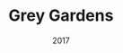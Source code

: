 ---
layout: productions
redirect_from:
- /productions/2017_Grey_Gardens
title: Grey Gardens
date: 2017
Theatre: Theatre Jacksonville
Venue: Little Theatre
cast:
- Gould: Michael Lipp
crew:
- Director: Michael Lipp
external_links:
---